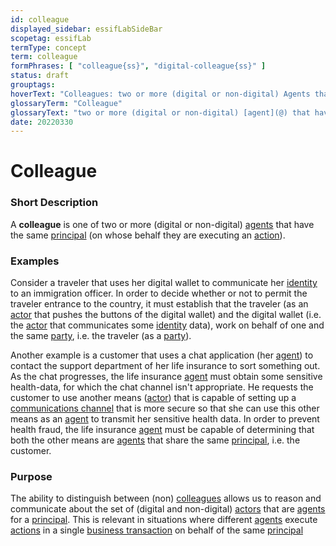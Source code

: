 ```yaml
---
id: colleague
displayed_sidebar: essifLabSideBar
scopetag: essifLab
termType: concept
term: colleague
formPhrases: [ "colleague{ss}", "digital-colleague{ss}" ]
status: draft
grouptags:
hoverText: "Colleagues: two or more (digital or non-digital) Agents that have the same Principal (i.e. Party on whose behalf they are executing an Action)."
glossaryTerm: "Colleague"
glossaryText: "two or more (digital or non-digital) [agent](@) that have the same [principal](@) (i.e. [party](@) on whose behalf they are executing an [action](@))."
date: 20220330
---
```


# Colleague

### Short Description

A **colleague** is one of two or more (digital or non-digital) [agents](@) that have the same [principal](@) (on whose behalf they are executing an [action](@)).

### Examples

Consider a traveler that uses her digital wallet to communicate her [identity](@) to an immigration officer. In order to decide whether or not to permit the traveler entrance to the country, it must establish that the traveler (as an [actor](@) that pushes the buttons of the digital wallet) and the digital wallet (i.e. the [actor](@) that communicates some [identity](@) data), work on behalf of one and the same [party](@), i.e. the traveler (as a [party](@)).

Another example is a customer that uses a chat application (her [agent](@)) to contact the support department of her life insurance to sort something out. As the chat progresses, the life insurance [agent](@) must obtain some sensitive health-data, for which the chat channel isn't appropriate. He requests the customer to use another means ([actor](@)) that is capable of setting up a [communications channel](communication-channel@) that is more secure so that she can use this other means as an [agent](@) to transmit her sensitive health data. In order to prevent health fraud, the life insurance [agent](@) must be capable of determining that both the other means are [agents](@) that share the same [principal](@), i.e. the customer.

### Purpose

The ability to distinguish between (non) [colleagues](@) allows us to reason and communicate about the set of (digital and non-digital) [actors](@) that are [agents](@) for a [principal](@). This is relevant in situations where different [agents](@) execute [actions](@) in a single [business transaction](transaction@) on behalf of the same [principal](@)
